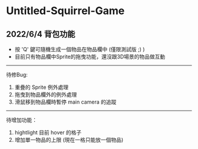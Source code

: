 # Untitled-Squirrel-Game

## 2022/6/4 背包功能
* 按 'Q' 鍵可隨機生成一個物品在物品欄中 (僅限測試版 ;) )
* 目前只有物品欄中Sprite的拖曳功能，還沒跟3D場景的物品做互動
---
待修Bug:
1. 重疊的 Sprite 例外處理
2. 拖曳到物品欄外的例外處理
3. 滑鼠移到物品欄時暫停 main camera 的追蹤
---
待增加功能：
1. hightlight 目前 hover 的格子
2. 增加單一物品的上限 (現在一格只能放一個物品)
